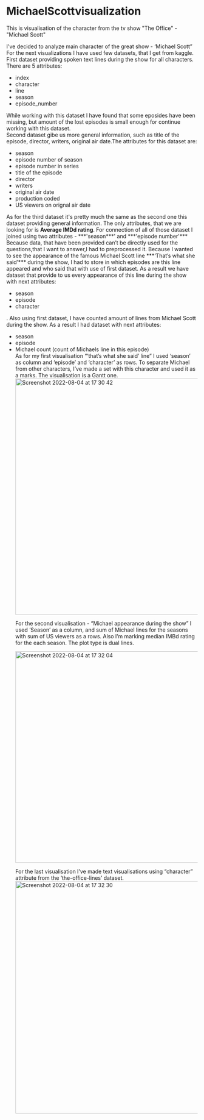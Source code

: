 # MichaelScottvisualization
This is visualisation of the character from the tv show "The Office" - "Michael Scott"

I've decided to analyze main character of the great show - ‘Michael Scott”<br>
For the next visualizations I have used few datasets, that I get from kaggle.<br>
First dataset providing spoken text lines during the show for all characters. There are 5 attributes:
<ul>
  <li>index</li>
  <li>character</li>
  <li>line</li>
  <li>season</li>
  <li>episode_number</li>
</ul>
While working with this dataset I have found that some eposides have been missing, but amount of the lost episodes is small enough for continue working with this dataset. </br>
Second dataset gibe us more general information, such as title of the episode, director, writers, original air date.The attributes for this dataset are:
<ul>
  <li>season</li>
  <li>episode number of season</li>
  <li> episode number in series</li>
  <li>title of the episode</li>
  <li>director</li>
  <li>writers</li>
  <li>original air date</li>
  <li>production coded</li>
  <li>US viewers on orignal air date</li>
</ul>
As for the third dataset it's pretty much the same as the second one this dataset providing general information. The only attributes, that we are looking for is <strong>Average IMDd rating</strong>.
For connection of all of those dataset I joined using two attributes - ***'season***' and ***'episode number'*** <br>
Because data, that have been provided can’t be directly used for the questions,that I want to answer,I had to preprocessed it. Because I wanted to see the appearance of the famous Michael Scott line ***‘That’s what she said’*** during the show, I had to store in which episodes are this line appeared and who said that with use of first dataset. As a result we have dataset that provide to us every appearance of this line during the show with next attributes:
<ul>
  <li>season</li>
  <li>episode</li>
  <li> character</li>
</ul>. 
Also using first dataset, I have counted amount of lines from Michael Scott during the show. As a result I had dataset with next attributes:
<ul>
  <li>season</li>
  <li>episode</li>
  <li> Michael count (count of Michaels line in this episode)</li>
As for my first visualisation “‘that’s what she said’ line” I used ‘season’ as column and ‘episode’ and ‘character’ as rows. To separate Michael from other characters, I’ve made a set with this character and used it as a marks. The visualisation is a Gantt one.

<img width="620" alt="Screenshot 2022-08-04 at 17 30 42" src="https://user-images.githubusercontent.com/46090129/182814212-21831223-727d-4c64-8b3d-63f251f9c9d3.png">

For the second visualisation - “Michael appearance during the show” I used ‘Season’ as a column, and sum of Michael lines for the seasons with sum of US viewers as a rows. Also I’m marking median IMBd rating for the each season. The plot type is dual lines.

<img width="555" alt="Screenshot 2022-08-04 at 17 32 04" src="https://user-images.githubusercontent.com/46090129/182814446-d8440854-7674-45e1-9153-faa49017918b.png">

For the last visualisation I’ve made text visualisations using “character” attribute from the ‘the-office-lines’ dataset.
<img width="610" alt="Screenshot 2022-08-04 at 17 32 30" src="https://user-images.githubusercontent.com/46090129/182814697-ce5692e6-67b6-4f5c-90b3-248ea891a7e9.png">



